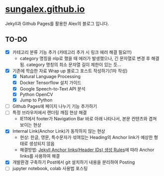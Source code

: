 # [sungalex.github.io](https://sungalex.github.io)

Jekyll과 Github Pages를 활용한 Alex의 블로그 입니다.

## TO-DO

- [x] 카테고리 분류 기능 추가 (카테고리 추가 시 링크 에러 해결 필요!!!)
  - category 명칭을 nlp로 했을 때 에러가 발생했으나, 긴 문자열로 변경 후 해결됨. category 명칭의 최소 문자열 길이 제한이 있는 듯...
- [x] 기존에 학습한 자료 Wrap up 블로그 포스트 작성하기(1차 작성)
  - [x] Natural Language Processing
  - [x] Docker Tensorflow 설치 가이드
  - [x] Google Speech-to-Text API 분석
  - [x] Python OpenCV
  - [x] Jump to Python
- [ ] Github Pages에 페이지 나누기 기능 추가하기
- [ ] 특정 브라우저에서 랜더링 깨짐 현상 해결
  - IE11에서 footer가 Navigation Bar 바로 아래 나타나서, 본문 컨텐츠와 겹쳐 보이는 현상
- [x] Internal Link(Anchor Link)가 동작하지 않는 현상
  - 현상: 한글, 영문, 특수문자가 섞여있는 Heading의 Anchor link가 예상한 형태로 생성되지 않음
  - 해결방법: [Jekyll Anchor links(Header IDs) 생성 Rules](https://sungalex.github.io/jekyll/2020/04/09/How-it-creates-Jekyll-anchor-link-from-markdown.html)에 따라 Anchor links를 사용하여 해결  
- [x] 개발환경 구축하기 Post에서 git 설치하기 내용을 분리하여 Posting
- [ ] jupyter notebook, colab 사용법 포스팅
